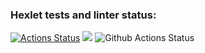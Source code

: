 ### Hexlet tests and linter status:
[![Actions Status](https://github.com/fasadon/python-project-lvl2/workflows/hexlet-check/badge.svg)](https://github.com/fasadon/python-project-lvl2/actions)
<a href="https://codeclimate.com/github/fasadon/python-project-lvl2/maintainability"><img src="https://api.codeclimate.com/v1/badges/d1efb68c1ebde3b2712b/maintainability" /></a>
![Github Actions Status](https://github.com/fasadon/python-project-lvl2/actions/workflows/tests.yml/badge.svg)
